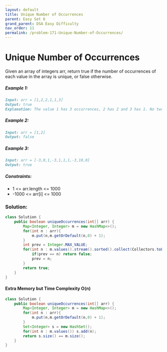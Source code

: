 ```yaml
---
layout: default
title: Unique Number of Occurrences
parent: Easy Set 6
grand_parent: DSA Easy Difficulty
nav_order: 11
permalink: /problem-171-Unique-Number-of-Occurrences/
---
```

# Unique Number of Occurrences

Given an array of integers arr, return true if the number of occurrences of each value in the array is unique, or false otherwise.

##### Example 1:
```markdown
Input: arr = [1,2,2,1,1,3]
Output: true
Explanation: The value 1 has 3 occurrences, 2 has 2 and 3 has 1. No two values have the same number of occurrences.
```
##### Example 2:
```markdown
Input: arr = [1,2]
Output: false
```
##### Example 3:
```markdown
Input: arr = [-3,0,1,-3,1,1,1,-3,10,0]
Output: true
```
##### Constraints:
* 1 <= arr.length <= 1000
* -1000 <= arr[i] <= 1000

### Solution:
```java
class Solution {
    public boolean uniqueOccurrences(int[] arr) {
        Map<Integer, Integer> m = new HashMap<>();
        for(int n : arr){
            m.put(n,m.getOrDefault(n,0) + 1);
        }
        int prev = Integer.MAX_VALUE;
        for(int n : m.values().stream().sorted().collect(Collectors.toList())){
            if(prev == n) return false;
            prev = n;
        }
        return true;
    }
}
```
#### Extra Memory but Time Complexity O(n)
```java
class Solution {
    public boolean uniqueOccurrences(int[] arr) {
        Map<Integer, Integer> m = new HashMap<>();
        for(int n : arr){
            m.put(n,m.getOrDefault(n,0) + 1);
        }
        Set<Integer> s = new HashSet();
        for(int n : m.values()) s.add(n);
        return s.size() == m.size();
    }
}
```

